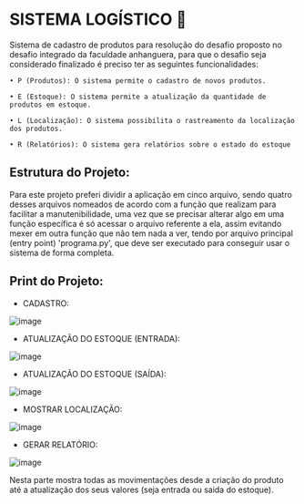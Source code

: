 # SISTEMA LOGÍSTICO 🛒
   Sistema de cadastro de produtos para resolução do desafio proposto no desafio integrado da faculdade anhanguera, 
   para que o desafio seja considerado finalizado é preciso ter as seguintes funcionalidades:
  
    • P (Produtos): O sistema permite o cadastro de novos produtos.
  
    • E (Estoque): O sistema permite a atualização da quantidade de produtos em estoque.
    
    • L (Localização): O sistema possibilita o rastreamento da localização dos produtos.
    
    • R (Relatórios): O sistema gera relatórios sobre o estado do estoque

## Estrutura do Projeto:
  Para este projeto preferi dividir a aplicação em cinco arquivo, sendo quatro desses arquivos nomeados de acordo com a função que realizam para facilitar a manutenibilidade,
  uma vez que se precisar alterar algo em uma função específica é só acessar o arquivo referente a ela, assim evitando mexer em outra função que não tem nada a ver, tendo por
  arquivo principal (entry point) 'programa.py', que deve ser executado para conseguir usar o sistema de forma completa.
    
## Print do Projeto:
- CADASTRO:


![image](https://github.com/user-attachments/assets/6ec9cc00-05eb-4ab8-b098-2b8153648095)

- ATUALIZAÇÃO DO ESTOQUE (ENTRADA):


![image](https://github.com/user-attachments/assets/2f23dca1-8ecb-44b7-88f0-78e78c4922ac)

- ATUALIZAÇÃO DO ESTOQUE (SAÍDA):


![image](https://github.com/user-attachments/assets/9f26f93a-687b-4270-bc66-4311fb556e66)

- MOSTRAR LOCALIZAÇÃO:


![image](https://github.com/user-attachments/assets/5b9d1431-517b-4f01-969e-4fd8a0965687)

- GERAR RELATÓRIO:


![image](https://github.com/user-attachments/assets/4289a765-6a30-4e8b-af60-4e504c630a6d)

Nesta parte mostra todas as movimentações desde a criação do produto até a atualização dos seus valores (seja entrada ou saida do estoque).


